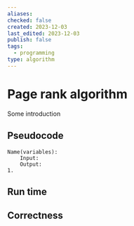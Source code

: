 ```yaml
---
aliases: 
checked: false
created: 2023-12-03
last_edited: 2023-12-03
publish: false
tags:
  - programming
type: algorithm
---
```

# Page rank algorithm

Some introduction

## Pseudocode

```pseudocode
Name(variables):
	Input:
	Output:
1. 
```

## Run time



## Correctness

